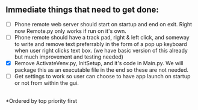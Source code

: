 ## Immediate things that need to get done:<br/>
- [ ] Phone remote web server should start on startup and end on exit. Right now Remote.py only works if run on it's own.<br/>
- [ ] Phone remote should have a track pad, right & left click, and someway to write and remove text preferrably in the form of a pop up keyboard when user right clicks text box. (we have basic version of this already but much improvement and testing needed)<br/>
- [X] Remove ActivateVenv.py, InitSetup, and it's code in Main.py. We will package this as an executable file in the end so these are not needed.<br/>
- [ ] Get settings to work so user can choose to have app launch on startup or not from within the gui.<br/><br/>

*Ordered by top priority first
